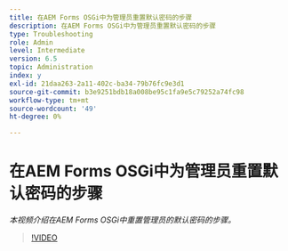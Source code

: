 ```yaml
---
title: 在AEM Forms OSGi中为管理员重置默认密码的步骤
description: 在AEM Forms OSGi中为管理员重置默认密码的步骤
type: Troubleshooting
role: Admin
level: Intermediate
version: 6.5
topic: Administration
index: y
exl-id: 21daa263-2a11-402c-ba34-79b76fc9e3d1
source-git-commit: b3e9251bdb18a008be95c1fa9e5c79252a74fc98
workflow-type: tm+mt
source-wordcount: '49'
ht-degree: 0%

---
```


# 在AEM Forms OSGi中为管理员重置默认密码的步骤

*本视频介绍在AEM Forms OSGi中重置管理员的默认密码的步骤。*

>[!VIDEO](https://video.tv.adobe.com/v/335542?quality=12&learn=on)
